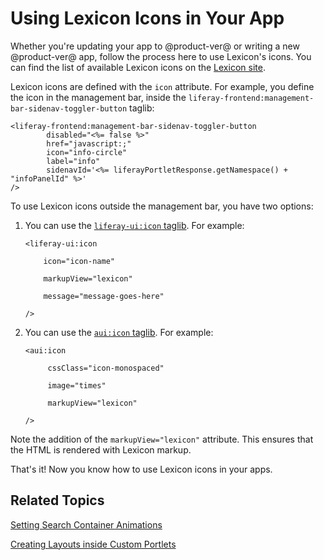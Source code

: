 # Using Lexicon Icons in Your App [](id=using-lexicon-icons-in-your-app)

Whether you're updating your app to @product-ver@ or writing a new 
@product-ver@ app, follow the process here to use Lexicon's icons. 
You can find the list of available Lexicon icons on the 
[Lexicon site](https://liferay.github.io/clay/content/icons-lexicon/).

Lexicon icons are defined with the `icon` attribute. For example, you define the
icon in the management bar, inside the
`liferay-frontend:management-bar-sidenav-toggler-button` taglib:

    <liferay-frontend:management-bar-sidenav-toggler-button
            disabled="<%= false %>"
            href="javascript:;"
            icon="info-circle"
            label="info"
            sidenavId='<%= liferayPortletResponse.getNamespace() + "infoPanelId" %>'
    />

To use Lexicon icons outside the management bar, you have two options:

1.  You can use the [`liferay-ui:icon`
    taglib](@platform-ref@/7.0-latest/taglibs/util-taglib/liferay-ui/icon.html).
    For example:

        <liferay-ui:icon

            icon="icon-name"

            markupView="lexicon"

            message="message-goes-here"

        />

2.  You can use the [`aui:icon`
    taglib](@platform-ref@/7.0-latest/taglibs/util-taglib/aui/icon.html). For
    example:

        <aui:icon

             cssClass="icon-monospaced"

             image="times"

             markupView="lexicon"

        />

Note the addition of the `markupView="lexicon"` attribute. This ensures that the
HTML is rendered with Lexicon markup.

That's it! Now you know how to use Lexicon icons in your apps.

## Related Topics [](id=related-topics)

[Setting Search Container Animations](/develop/tutorials/-/knowledge_base/7-0//develop/tutorials/-/knowledge_base/7-0/setting-search-container-animations)

[Creating Layouts inside Custom Portlets](/develop/tutorials/-/knowledge_base/7-0//develop/tutorials/-/knowledge_base/7-0//develop/tutorials/-/knowledge_base/7-0/creating-layouts-inside-custom-portlets)
